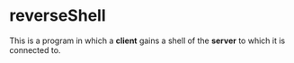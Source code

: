 # reverseShell
This is a program in which a 
**client**
gains a shell of the 
**server**
to which it is connected to.
